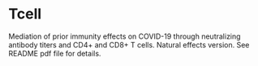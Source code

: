 # Tcell
Mediation of prior immunity effects on COVID-19 through neutralizing antibody titers and CD4+ and CD8+ T cells. Natural effects version. See README pdf file for details.
